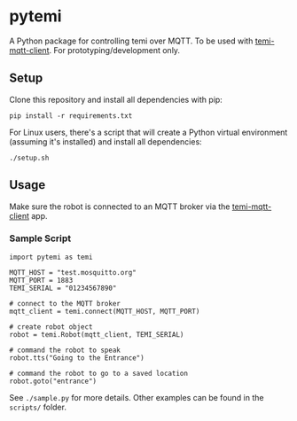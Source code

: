 # pytemi
A Python package for controlling temi over MQTT. To be used with [temi-mqtt-client](https://github.com/hapi-robo/temi-mqtt-client/). For prototyping/development only.


## Setup
Clone this repository and install all dependencies with pip:
```
pip install -r requirements.txt
```

For Linux users, there's a script that will create a Python virtual environment (assuming it's installed) and install all dependencies:
```
./setup.sh
```


## Usage
Make sure the robot is connected to an MQTT broker via the [temi-mqtt-client](https://github.com/hapi-robo/temi-mqtt-client/) app.


### Sample Script
```
import pytemi as temi

MQTT_HOST = "test.mosquitto.org"
MQTT_PORT = 1883
TEMI_SERIAL = "01234567890"

# connect to the MQTT broker
mqtt_client = temi.connect(MQTT_HOST, MQTT_PORT)

# create robot object
robot = temi.Robot(mqtt_client, TEMI_SERIAL)

# command the robot to speak
robot.tts("Going to the Entrance")

# command the robot to go to a saved location
robot.goto("entrance")
```

See `./sample.py` for more details. Other examples can be found in the `scripts/` folder.
